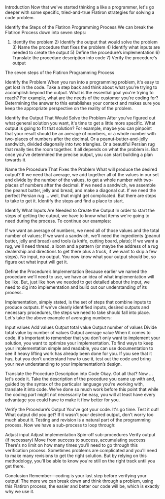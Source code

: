 Introduction
Now that we've started thinking a like a programmer, let's go deeper with some specific, tried-and-true Flatiron strategies for solving a code problem.

Identify the Steps of the Flatiron Programming Process
We can break the Flatiron Process down into seven steps:

1) Identify the problem 2) Identify the output that would solve the problem 3) Name the procedure that fixes the problem 4) Identify what inputs are needed to create the output 5) Define the procedure’s implementation 6) Translate the procedure description into code 7) Verify the procedure's output

The seven steps of the Flatiron Programming Process

Identify the Problem
When you run into a programming problem, it's easy to get lost in the code. Take a step back and think about what you're trying to accomplish beyond the output. What is the essential goal you're trying to reach? For example, what are the needs of the customer you're coding for? Determining the answer to this establishes your context and makes sure you keep the appropriate perspective on the reality of the problem.

Identify the Output That Would Solve the Problem
After you've figured out what general solution you want, it's time to get a little more specific. What output is going to fit that solution? For example, maybe you can pinpoint that your result should be an average of numbers, or a whole number with two-places of numbers after the decimal. Or a peanut-butter-and-jelly sandwich, divided diagonally into two triangles. Or a beautiful Persian rug that really ties the room together. It all depends on what the problem is. But once you've determined the precise output, you can start building a plan towards it.

Name the Procedure That Fixes the Problem
What will produce the desired output? If we need that average, we add together all of the values in our set and divide by the number of the values, to get a whole number with two-places of numbers after the decimal. If we need a sandwich, we assemble the peanut butter, jelly and bread, and make a diagonal cut. If we need the perfect Persian rug ... well, that might get complicated. But there are steps to take to get it. Identify the steps and find a place to start.

Identify What Inputs Are Needed to Create the Output
In order to start the steps of getting the output, we have to know what items we're going to need during the process. To continue our examples:

If we want an average of numbers, we need all of those values and the total number of values;
If we want a sandwich, we'll need the ingredients (peanut butter, jelly and bread) and tools (a knife, cutting board, plate);
If we want a rug, we'll need thread, a loom and a pattern (or maybe the address of a rug dealership and directions to get there plus a truck, if we want to skip a few steps).
No input, no output. You now know what your output should be, so figure out what input will get it.

Define the Procedure’s Implementation
Because earlier we named the procedure we'll need to use, we have an idea of what implementation will be like. But, just like how we needed to get detailed about the input, we need to dig into implementation and build out our understanding of its process.

Implementation, simply stated, is the set of steps that combine inputs to produce outputs. If we've clearly identified inputs, desired outputs and necessary procedures, the steps we need to take should fall into place. Let's take the above example of averaging numbers:

Input values
Add values
Output total value
Output number of values
Divide total value by number of values
Output average value
When it comes to code, it's important to remember that you don't only want to implement your solution, you want to optimize your implementation. To find ways to keep your implementation simple and readable, you can use documentation to see if heavy lifting work has already been done for you. If you see that it has, but you don’t understand how to use it, test out the code and bring your new understanding to your implementation’s design.

Translate the Procedure Description into Code
Okay. Got all that? Now ... let's code it. Take the description of the procedure you came up with and, guided by the syntax of the particular language you're working with, translate it into code. We've done so much work before this point that while the coding part might not necessarily be easy, you will at least have every advantage you could have to make it flow better for you.

Verify the Procedure’s Output
You've got your code. It's go time. Test it out! What output did you get? If it wasn't your desired output, don't worry too much about it. Testing and revision is a natural part of the programming process. Now we have a sub-process to loop through:

Adjust input
Adjust implementation
Spin-off sub-procedures
Verify output (if necessary)
Move from success to success, accumulating success
There's no limit on how many times you'll need to go through this verification process. Sometimes problems are complicated and you'll need to make many revisions to get the right solution. But by relying on this methodology, you'll be able to know you're still on the right track until you get there.

Conclusion
Remember—coding is your last step before verifying your output! The more we can break down and think through a problem, using this Flatiron process, the easier and better our code will be, which is exactly why we use it.